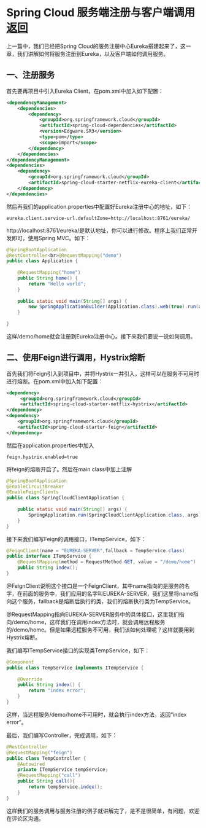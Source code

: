# Spring Cloud 服务端注册与客户端调用  [返回](/ "首页")

上一篇中，我们已经把Spring Cloud的服务注册中心Eureka搭建起来了，这一章，我们讲解如何将服务注册到Eureka，以及客户端如何调用服务。

## 一、注册服务

首先要再项目中引入Eureka Client，在pom.xml中加入如下配置：
```xml
<dependencyManagement>
    <dependencies>
        <dependency>
            <groupId>org.springframework.cloud</groupId>
            <artifactId>spring-cloud-dependencies</artifactId>
            <version>Edgware.SR3</version>
            <type>pom</type>
            <scope>import</scope>
        </dependency>
    </dependencies>
</dependencyManagement>
<dependencies>
    <dependency>
        <groupId>org.springframework.cloud</groupId>
        <artifactId>spring-cloud-starter-netflix-eureka-client</artifactId>
    </dependency>
</dependencies>
```
然后再我们的application.properties中配置好Eureka注册中心的地址，如下：
```properties
eureka.client.service-url.defaultZone=http://localhost:8761/eureka/
```
http://localhost:8761/eureka/是默认地址，你可以进行修改。程序上我们正常开发即可，使用Spring MVC。如下：
```java
@SpringBootApplication
@RestController<br>@RequestMapping("demo")
public class Application {
 
    @RequestMapping("home")
    public String home() {
        return "Hello world";
    }
 
    public static void main(String[] args) {
        new SpringApplicationBuilder(Application.class).web(true).run(args);
    }
 
}
```
这样/demo/home就会注册到Eureka注册中心。接下来我们要说一说如何调用。

## 二、使用Feign进行调用，Hystrix熔断

首先我们将Feign引入到项目中，并将Hystrix一并引入，这样可以在服务不可用时进行熔断。在pom.xml中加入如下配置：

```xml
<dependency>
     <groupId>org.springframework.cloud</groupId>
     <artifactId>spring-cloud-starter-netflix-hystrix</artifactId>
</dependency>
<dependency>
    <groupId>org.springframework.cloud</groupId>
    <artifactId>spring-cloud-starter-feign</artifactId>
</dependency>
```
然后在application.properties中加入
```properties
feign.hystrix.enabled=true
```
将feign的熔断开启了。然后在main class中加上注解
```java
@SpringBootApplication
@EnableCircuitBreaker
@EnableFeignClients
public class SpringCloudClientApplication {
 
    public static void main(String[] args) {
        SpringApplication.run(SpringCloudClientApplication.class, args);
    }
}
```
接下来我们编写Feign的调用接口，ITempService，如下：
```java
@FeignClient(name = "EUREKA-SERVER",fallback = TempService.class)
public interface ITempService {
    @RequestMapping(method = RequestMethod.GET, value = "/demo/home")
    public String index();
}
```
@FeignClient说明这个接口是一个FeignClient，其中name指向的是服务的名字，在前面的服务中，我们应用的名字叫EUREKA-SERVER，我们这里将name指向这个服务，fallback是熔断后执行的类，我们的熔断执行类为TempService。

@RequestMapping指向EUREKA-SERVER服务中的具体接口，这里我们指向/demo/home，这样我们在调用index方法时，就会调用远程服务的/demo/home。但是如果远程服务不可用，我们该如何处理呢？这样就要用到Hystrix熔断。

我们编写ITempService接口的实现类TempService，如下：
```java
@Component
public class TempService implements ITempService {
 
    @Override
    public String index() {
        return "index error";
    }
}
```
这样，当远程服务/demo/home不可用时，就会执行index方法，返回“index error”。

最后，我们编写Controller，完成调用，如下：
```java
@RestController
@RequestMapping("feign")
public class TempController {
    @Autowired
    private ITempService tempService;
    @RequestMapping("call")
    public String call(){
        return tempService.index();
    }
}
```
这样我们的服务调用与服务注册的例子就讲解完了，是不是很简单，有问题，欢迎在评论区沟通。






